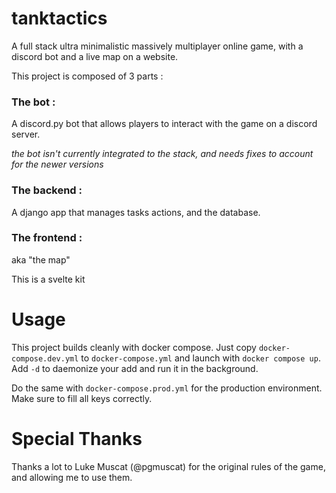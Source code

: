 # tanktactics
A full stack ultra minimalistic massively multiplayer online game, with a discord bot and a live map on a website.

This project is composed of 3 parts : 

### The bot :

A discord.py bot that allows players to interact with the game on a discord server.

*the bot isn't currently integrated to the stack, and needs fixes to account for the newer versions*

### The backend : 

A django app that manages tasks actions, and the database.

### The frontend :
aka "the map"

This is a svelte kit 

# Usage

This project builds cleanly with docker compose. Just copy `docker-compose.dev.yml` to `docker-compose.yml` and launch with `docker compose up`. Add `-d` to daemonize your add and run it in the background.

Do the same with `docker-compose.prod.yml` for the production environment. Make sure to fill all keys correctly.

# Special Thanks 

Thanks a lot to Luke Muscat (@pgmuscat) for the original rules of the game, and allowing me to use them.
